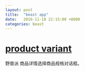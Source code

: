 ```yaml
---
layout: post
title:  "beast app"
date:   2016-11-18 22:15:00 +0800
categories: beast
---
```


# [product variant](http://shili.me/2016/11/18/beast-product-variant/)

野兽派 商品详情选择商品规格对话框。

<!-- more -->
